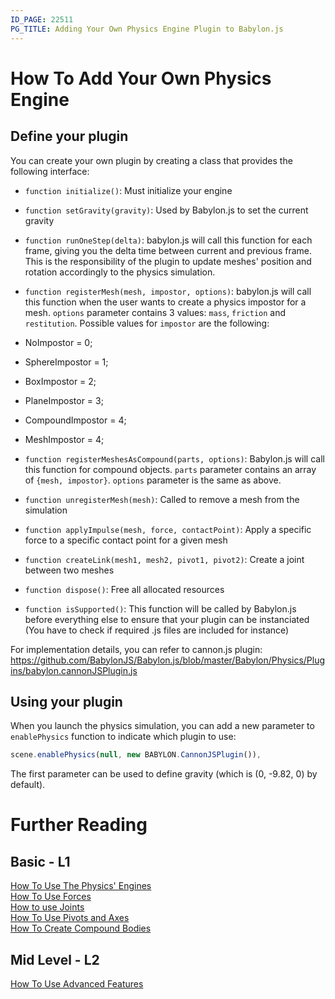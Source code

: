 ```yaml
---
ID_PAGE: 22511
PG_TITLE: Adding Your Own Physics Engine Plugin to Babylon.js
---
```


# How To Add Your Own Physics Engine

## Define your plugin
You can create your own plugin by creating a class that provides the following interface:

* ```function initialize()```: Must initialize your engine

* ```function setGravity(gravity)```: Used by Babylon.js to set the current gravity

* ```function runOneStep(delta)```: babylon.js will call this function for each frame, giving you the delta time between current and previous frame. This is the responsibility of the plugin to update meshes' position and rotation accordingly to the physics simulation.

* ```function registerMesh(mesh, impostor, options)```: babylon.js will call this function when the user wants to create a physics impostor for a mesh. ```options``` parameter contains 3 values: ```mass```, ```friction``` and ```restitution```. Possible values for ```impostor``` are the following:
 * NoImpostor = 0;
 * SphereImpostor = 1;
 * BoxImpostor = 2;
 * PlaneImpostor = 3;
 * CompoundImpostor = 4;
 * MeshImpostor = 4;

* ```function registerMeshesAsCompound(parts, options)```: Babylon.js will call this function for compound objects. ```parts``` parameter contains an array of ```{mesh, impostor}```. ```options``` parameter is the same as above.

* ```function unregisterMesh(mesh)```: Called to remove a mesh from the simulation

* ```function applyImpulse(mesh, force, contactPoint)```: Apply a specific force to a specific contact point for a given mesh

* ```function createLink(mesh1, mesh2, pivot1, pivot2)```: Create a joint between two meshes

* ```function dispose()```: Free all allocated resources

* ```function isSupported()```: This function will be called by Babylon.js before everything else to ensure that your plugin can be instanciated (You have to check if required .js files are included for instance)

For implementation details, you can refer to cannon.js plugin: https://github.com/BabylonJS/Babylon.js/blob/master/Babylon/Physics/Plugins/babylon.cannonJSPlugin.js

## Using your plugin
When you launch the physics simulation, you can add a new parameter to ```enablePhysics``` function to indicate which plugin to use:

```javascript
scene.enablePhysics(null, new BABYLON.CannonJSPlugin()),
```

The first parameter can be used to define gravity (which is (0, -9.82, 0) by default).

# Further Reading

## Basic - L1

[How To Use The Physics' Engines](/how_to/using_the_physics_engine)  
[How To Use Forces](/how_to/forces)  
[How to use Joints](/how_to/joints)  
[How To Use Pivots and Axes](/how_to/joint_pivots)  
[How To Create Compound Bodies](/how_to/compounds)

## Mid Level - L2

[How To Use Advanced Features](/how_to/Using_Advanced_Physics_Features)
